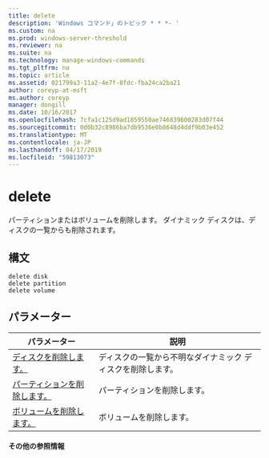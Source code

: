 ```yaml
---
title: delete
description: 'Windows コマンド」のトピック * * *- '
ms.custom: na
ms.prod: windows-server-threshold
ms.reviewer: na
ms.suite: na
ms.technology: manage-windows-commands
ms.tgt_pltfrm: na
ms.topic: article
ms.assetid: 021799a3-11a2-4e7f-8fdc-fba24ca2ba21
author: coreyp-at-msft
ms.author: coreyp
manager: dongill
ms.date: 10/16/2017
ms.openlocfilehash: 7cfa1c125d9ad1859550ae746839600283d07f44
ms.sourcegitcommit: 0d0b32c8986ba7db9536e0b8648d4ddf9b03e452
ms.translationtype: MT
ms.contentlocale: ja-JP
ms.lasthandoff: 04/17/2019
ms.locfileid: "59813073"
---
```

# <a name="delete"></a>delete



パーティションまたはボリュームを削除します。 ダイナミック ディスクは、ディスクの一覧からも削除されます。

## <a name="syntax"></a>構文

```
delete disk
delete partition
delete volume
```

## <a name="parameters"></a>パラメーター

|パラメーター|説明|
|---------|-----------|
|[ディスクを削除します。](delete-disk.md)|ディスクの一覧から不明なダイナミック ディスクを削除します。|
|[パーティションを削除します。](delete-partition.md)|パーティションを削除します。|
|[ボリュームを削除します。](delete-volume.md)|ボリュームを削除します。|

#### <a name="additional-references"></a>その他の参照情報


